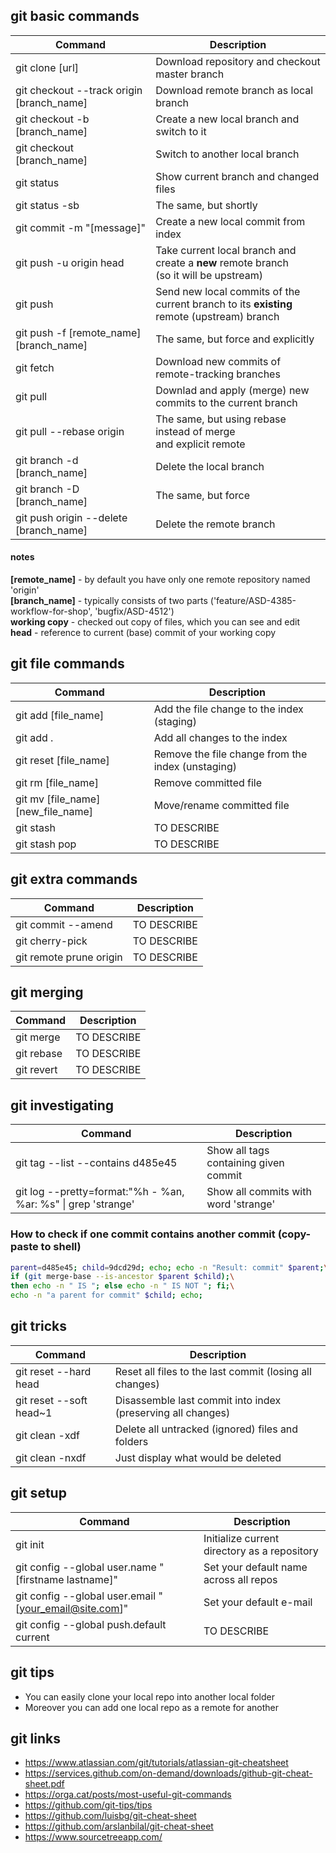 ## git basic commands ##

Command | Description
--- | ---
git clone [url] | Download repository and checkout master branch
git checkout --track origin [branch_name] | Download remote branch as local branch
git checkout -b [branch_name] | Create a new local branch and switch to it
git checkout [branch_name] | Switch to another local branch
git status | Show current branch and changed files
git status -sb | The same, but shortly
git commit -m "[message]" | Create a new local commit from index
git push -u origin head | Take current local branch and create a **new** remote branch <br> (so it will be upstream)
git push | Send new local commits of the current branch to its **existing** <br> remote (upstream) branch
git push -f [remote_name] [branch_name] | The same, but force and explicitly
git fetch | Download new commits of remote-tracking branches
git pull | Downlad and apply (merge) new commits to the current branch
git pull --rebase origin | The same, but using rebase instead of merge <br> and explicit remote
git branch -d [branch_name] | Delete the local branch
git branch -D [branch_name] | The same, but force
git push origin --delete [branch_name] | Delete the remote branch


#### notes ####
**[remote_name]** - by default you have only one remote repository named 'origin'  
**[branch_name]** - typically consists of two parts ('feature/ASD-4385-workflow-for-shop', 'bugfix/ASD-4512')  
**working copy** - checked out copy of files, which you can see and edit  
**head**  - reference to current (base) commit of your working copy  


## git file commands ##

Command | Description
--- | ---
git add [file_name] | Add the file change to the index (staging)
git add . | Add all changes to the index
git reset [file_name] | Remove the file change from the index (unstaging)
git rm [file_name] | Remove committed file
git mv [file_name] [new_file_name] | Move/rename committed file
git stash | TO DESCRIBE
git stash pop | TO DESCRIBE


## git extra commands ##

Command | Description
--- | ---
git commit --amend | TO DESCRIBE
git cherry-pick | TO DESCRIBE
git remote prune origin | TO DESCRIBE


## git merging ##
Command | Description
--- | ---
git merge | TO DESCRIBE
git rebase | TO DESCRIBE
git revert | TO DESCRIBE


## git investigating ##

Command | Description
--- | ---
git tag --list --contains d485e45 | Show all tags containing given commit
git log --pretty=format:"%h - %an, %ar: %s" \| grep 'strange' | Show all commits with word 'strange'


### How to check if one commit contains another commit (copy-paste to shell) ###
```bash
parent=d485e45; child=9dcd29d; echo; echo -n "Result: commit" $parent;\
if (git merge-base --is-ancestor $parent $child);\
then echo -n " IS "; else echo -n " IS NOT "; fi;\
echo -n "a parent for commit" $child; echo;
```


## git tricks ##

Command | Description
--- | ---
git reset --hard head | Reset all files to the last commit (losing all changes)
git reset --soft head~1 | Disassemble last commit into index (preserving all changes)
git clean -xdf | Delete all untracked (ignored) files and folders
git clean -nxdf | Just display what would be deleted


## git setup ##

Command | Description
--- | ---
git init | Initialize current directory as a repository
git config --global user.name "[firstname lastname]" | Set your default name across all repos
git config --global user.email "[your_email@site.com]" | Set your default e-mail
git config --global push.default current | TO DESCRIBE


## git tips ##
* You can easily clone your local repo into another local folder
* Moreover you can add one local repo as a remote for another


## git links ##
* https://www.atlassian.com/git/tutorials/atlassian-git-cheatsheet
* https://services.github.com/on-demand/downloads/github-git-cheat-sheet.pdf
* https://orga.cat/posts/most-useful-git-commands
* https://github.com/git-tips/tips
* https://github.com/luisbg/git-cheat-sheet
* https://github.com/arslanbilal/git-cheat-sheet
* https://www.sourcetreeapp.com/
